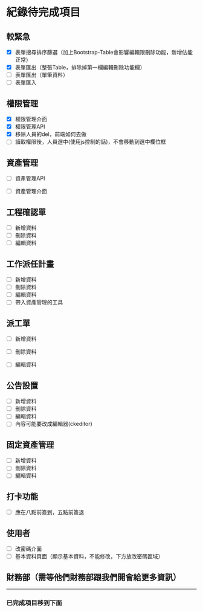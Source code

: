 # 紀錄待完成項目

## 較緊急

- [x] 表單搜尋排序篩選（加上Bootstrap-Table會影響編輯跟刪除功能，新增估能正常）
- [x] 表單匯出（整張Table，排除掉第一欄編輯刪除功能欄）
- [ ] 表單匯出（單筆資料）
- [ ] 表單匯入

## 權限管理

- [x] 權限管理介面
- [x] 權限管理API
- [x] 移除人員的del，前端如何去做
- [ ] 讀取權限後，人員選中(使用js控制的話)，不會移動到選中欄位框

## 資產管理
- [ ] 資產管理API
- [ ] 資產管理介面


## 工程確認單

- [ ] 新增資料
- [ ] 刪除資料
- [ ] 編輯資料

## 工作派任計畫

- [ ] 新增資料
- [ ] 刪除資料
- [ ] 編輯資料
- [ ] 帶入資產管理的工具

## 派工單
- [ ] 新增資料
- [ ] 刪除資料
- [ ] 編輯資料


## 公告設置

- [ ] 新增資料
- [ ] 刪除資料
- [ ] 編輯資料
- [ ] 內容可能要改成編輯器(ckeditor)

## 固定資產管理

- [ ] 新增資料
- [ ] 刪除資料
- [ ] 編輯資料

## 打卡功能
- [ ] 應在八點前簽到，五點前簽退

## 使用者

- [ ] 改密碼介面
- [ ] 基本資料頁面（顯示基本資料，不能修改，下方放改密碼區域）

## 財務部（需等他們財務部跟我們開會給更多資訊）

----

### 已完成項目移到下面

